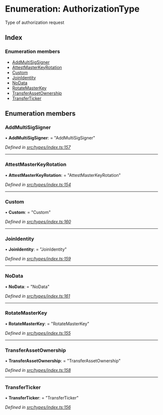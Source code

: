 # Enumeration: AuthorizationType

Type of authorization request

## Index

### Enumeration members

* [AddMultiSigSigner](authorizationtype.md#addmultisigsigner)
* [AttestMasterKeyRotation](authorizationtype.md#attestmasterkeyrotation)
* [Custom](authorizationtype.md#custom)
* [JoinIdentity](authorizationtype.md#joinidentity)
* [NoData](authorizationtype.md#nodata)
* [RotateMasterKey](authorizationtype.md#rotatemasterkey)
* [TransferAssetOwnership](authorizationtype.md#transferassetownership)
* [TransferTicker](authorizationtype.md#transferticker)

## Enumeration members

###  AddMultiSigSigner

• **AddMultiSigSigner**: = "AddMultiSigSigner"

*Defined in [src/types/index.ts:157](https://github.com/PolymathNetwork/polymesh-sdk/blob/6aee3c9/src/types/index.ts#L157)*

___

###  AttestMasterKeyRotation

• **AttestMasterKeyRotation**: = "AttestMasterKeyRotation"

*Defined in [src/types/index.ts:154](https://github.com/PolymathNetwork/polymesh-sdk/blob/6aee3c9/src/types/index.ts#L154)*

___

###  Custom

• **Custom**: = "Custom"

*Defined in [src/types/index.ts:160](https://github.com/PolymathNetwork/polymesh-sdk/blob/6aee3c9/src/types/index.ts#L160)*

___

###  JoinIdentity

• **JoinIdentity**: = "JoinIdentity"

*Defined in [src/types/index.ts:159](https://github.com/PolymathNetwork/polymesh-sdk/blob/6aee3c9/src/types/index.ts#L159)*

___

###  NoData

• **NoData**: = "NoData"

*Defined in [src/types/index.ts:161](https://github.com/PolymathNetwork/polymesh-sdk/blob/6aee3c9/src/types/index.ts#L161)*

___

###  RotateMasterKey

• **RotateMasterKey**: = "RotateMasterKey"

*Defined in [src/types/index.ts:155](https://github.com/PolymathNetwork/polymesh-sdk/blob/6aee3c9/src/types/index.ts#L155)*

___

###  TransferAssetOwnership

• **TransferAssetOwnership**: = "TransferAssetOwnership"

*Defined in [src/types/index.ts:158](https://github.com/PolymathNetwork/polymesh-sdk/blob/6aee3c9/src/types/index.ts#L158)*

___

###  TransferTicker

• **TransferTicker**: = "TransferTicker"

*Defined in [src/types/index.ts:156](https://github.com/PolymathNetwork/polymesh-sdk/blob/6aee3c9/src/types/index.ts#L156)*
